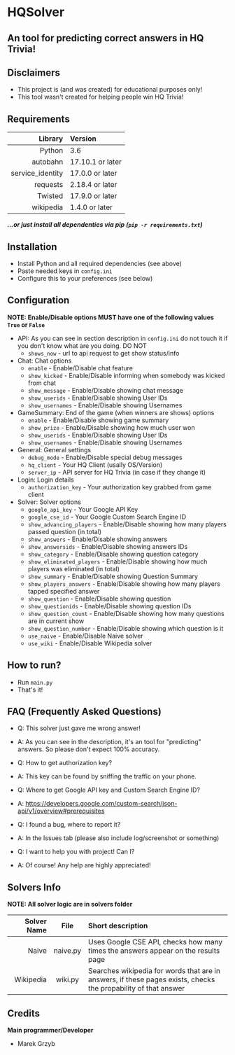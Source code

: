HQSolver
========

An tool for predicting correct answers in HQ Trivia!
----------------------------------------------------

Disclaimers
------------

- This project is (and was created) for educational purposes only!
- This tool wasn't created for helping people win HQ Trivia!

Requirements
------------

Library            | Version
------------------:|:---------
Python             | 3.6
autobahn           | 17.10.1 or later
service_identity   | 17.0.0 or later
requests           | 2.18.4 or later
Twisted            | 17.9.0 or later
wikipedia          | 1.4.0 or later

***...or just install all dependenties via pip (`pip -r requirements.txt`)***

Installation
------------

- Install Python and all required dependencies (see above)
- Paste needed keys in `config.ini`
- Configure this to your preferences (see below)

Configuration
-------------

****NOTE: Enable/Disable options MUST have one of the following values `True` or `False`****

- API: As you can see in section description in `config.ini` do not touch it if you don't know what are you doing. DO NOT
    - `shows_now` - url to api request to get show status/info
- Chat: Chat options
    - `enable` - Enable/Disable chat feature
    - `show_kicked` - Enable/Disable informing when somebody was kicked from chat
    - `show_message` - Enable/Disable showing chat message
    - `show_userids` - Enable/Disable showing User IDs
    - `show_usernames` - Enable/Disable showing Usernames
- GameSummary: End of the game (when winners are shows) options
    - `enable` - Enable/Disable showing game summary
    - `show_prize` - Enable/Disable showing how much user won
    - `show_userids` - Enable/Disable showing User IDs
    - `show_usernames` - Enable/Disable showing Usernames
- General: General settings
    - `debug_mode` - Enable/Disable special debug messages
    - `hq_client` - Your HQ Client (usally OS/Version)
    - `server_ip` - API server for HQ Trivia (in case if they change it)
- Login: Login details
    - `authorization_key` - Your authorization key grabbed from game client
- Solver: Solver options
    - `google_api_key` - Your Google API Key
    - `google_cse_id` - Your Google Custom Search Engine ID
    - `show_advancing_players` - Enable/Disable showing how many players passed question (in total)
    - `show_answers` - Enable/Disable showing answers
    - `show_answersids` - Enable/Disable showing answers IDs
    - `show_category` - Enable/Disable showing question category
    - `show_eliminated_players` - Enable/Disable showing how much players was eliminated (in total)
    - `show_summary` - Enable/Disable showing Question Summary
    - `show_players_answers` - Enable/Disable showing how many players tapped specified answer
    - `show_question` - Enable/Disable showing question
    - `show_questionids` - Enable/Disable showing question IDs
    - `show_question_count` - Enable/Disable showing how many questions are in current show
    - `show_question_number` - Enable/Disable showing which question is it
    - `use_naive` - Enable/Disable Naive solver
    - `use_wiki` - Enable/Disable Wikipedia solver

How to run?
-----------

- Run `main.py`
- That's it!

FAQ (Frequently Asked Questions)
--------------------------------

- Q: This solver just gave me wrong answer!
- A: As you can see in the description, it's an tool for "predicting" answers. So please don't expect 100% accuracy.

- Q: How to get authorization key?
- A: This key can be found by sniffing the traffic on your phone. 

- Q: Where to get Google API key and Custom Search Engine ID?
- A: https://developers.google.com/custom-search/json-api/v1/overview#prerequisites

- Q: I found a bug, where to report it?
- A: In the Issues tab (please also include log/screenshot or something)

- Q: I want to help you with project! Can I?
- A: Of course! Any help are highly appreciated!


Solvers Info
------------

****NOTE: All solver logic are in solvers folder****

Solver Name  | File       | Short description
------------:|:----------:|:---------------------------------------------------------------------------------
Naive        | naive.py   | Uses Google CSE API, checks how many times the answers appear on the results page
Wikipedia    | wiki.py    | Searches wikipedia for words that are in answers, if these pages exists, checks the propability of that answer


Credits
-------

****Main programmer/Developer****
- Marek Grzyb
